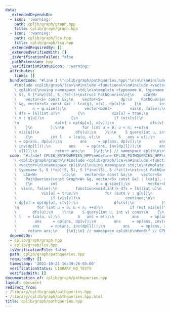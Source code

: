 ```yaml
---
data:
  _extendedDependsOn:
  - icon: ':warning:'
    path: cplib/graph/graph.hpp
    title: cplib/graph/graph.hpp
  - icon: ':warning:'
    path: cplib/graph/lca.hpp
    title: cplib/graph/lca.hpp
  _extendedRequiredBy: []
  _extendedVerifiedWith: []
  _isVerificationFailed: false
  _pathExtension: hpp
  _verificationStatusIcon: ':warning:'
  attributes:
    links: []
  bundledCode: "#line 1 \"cplib/graph/pathqueries.hpp\"\n\n\n\n#include <cplib/graph/graph>\n\
    #include <cplib/graph/lca>\n#include <functional>\n#include <vector>\n\nnamespace\
    \ cplib\n{\nusing namespace std;\n\ntemplate <typename W, typename S, S (*op)(S,\
    \ S), S (*inv)(S), S (*e)()>\nstruct PathQueries\n{\n    LCA<W>           lca;\n\
    \    vector<S> const &x;\n    vector<S>        dp;\n    PathQueries(const Graph<W>\
    \ &g, vector<S> const &x) : lca(g), x(x), dp(x)\n    {\n        int          \
    \       n = g.size();\n        vector<bool>        vis(n, false);\n        function<void(int)>\
    \ dfs = [&](int u)\n        {\n            vis[u] = true;\n            for (auto\
    \ v : g[u])\n            {\n                if (vis[v])\n                    continue;\n\
    \n                dp[v] = op(dp[u], x[v]);\n                dfs(v);\n        \
    \    }\n        };\n\n        for (int u = 0; u < n; ++u)\n            if (not\
    \ vis[u])\n                dfs(u);\n    }\n\n    S query(int u, int v) const\n\
    \    {\n        int l   = lca(u, v);\n        S   ans = e();\n        ans    \
    \ = op(ans, dp[u]);\n        ans     = op(ans, dp[v]);\n        ans     = op(ans,\
    \ inv(dp[l]));\n        ans     = op(ans, inv(dp[l]));\n        ans     = op(ans,\
    \ x[l]);\n        return ans;\n    }\n};\n} // namespace cplib\n\n\n"
  code: "#ifndef CPLIB_PATHQUERIES_HPP\n#define CPLIB_PATHQUERIES_HPP\n\n#include\
    \ <cplib/graph/graph>\n#include <cplib/graph/lca>\n#include <functional>\n#include\
    \ <vector>\n\nnamespace cplib\n{\nusing namespace std;\n\ntemplate <typename W,\
    \ typename S, S (*op)(S, S), S (*inv)(S), S (*e)()>\nstruct PathQueries\n{\n \
    \   LCA<W>           lca;\n    vector<S> const &x;\n    vector<S>        dp;\n\
    \    PathQueries(const Graph<W> &g, vector<S> const &x) : lca(g), x(x), dp(x)\n\
    \    {\n        int                 n = g.size();\n        vector<bool>      \
    \  vis(n, false);\n        function<void(int)> dfs = [&](int u)\n        {\n \
    \           vis[u] = true;\n            for (auto v : g[u])\n            {\n \
    \               if (vis[v])\n                    continue;\n\n               \
    \ dp[v] = op(dp[u], x[v]);\n                dfs(v);\n            }\n        };\n\
    \n        for (int u = 0; u < n; ++u)\n            if (not vis[u])\n         \
    \       dfs(u);\n    }\n\n    S query(int u, int v) const\n    {\n        int\
    \ l   = lca(u, v);\n        S   ans = e();\n        ans     = op(ans, dp[u]);\n\
    \        ans     = op(ans, dp[v]);\n        ans     = op(ans, inv(dp[l]));\n \
    \       ans     = op(ans, inv(dp[l]));\n        ans     = op(ans, x[l]);\n   \
    \     return ans;\n    }\n};\n} // namespace cplib\n\n#endif // CPLIB_PATHQUERIES_HPP\n"
  dependsOn:
  - cplib/graph/graph.hpp
  - cplib/graph/lca.hpp
  isVerificationFile: false
  path: cplib/graph/pathqueries.hpp
  requiredBy: []
  timestamp: '2021-10-21 16:39:26-05:00'
  verificationStatus: LIBRARY_NO_TESTS
  verifiedWith: []
documentation_of: cplib/graph/pathqueries.hpp
layout: document
redirect_from:
- /library/cplib/graph/pathqueries.hpp
- /library/cplib/graph/pathqueries.hpp.html
title: cplib/graph/pathqueries.hpp
---
```

